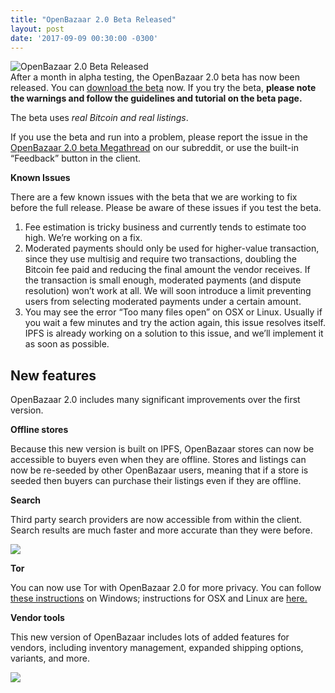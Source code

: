 ```yaml
---
title: "OpenBazaar 2.0 Beta Released" 
layout: post
date: '2017-09-09 00:30:00 -0300'
---
```

        
![OpenBazaar 2.0 Beta Released](https://www.openbazaar.org/wp-content/uploads/2017/09/OpenBazaar-2.0-Beta-Released-1024x512.png)  
After a month in alpha testing, the OpenBazaar 2.0 beta has now been released. You can [download the beta](https://www.openbazaar.org/beta/) now. If you try the beta, **please note the warnings and follow the guidelines and tutorial on the beta page.**

The beta uses _real Bitcoin and real listings_.

If you use the beta and run into a problem, please report the issue in the [OpenBazaar 2.0 beta Megathread](https://www.reddit.com/r/OpenBazaar/comments/6yx0en/openbazaar_20_beta_megathread_post_bugs/) on our subreddit, or use the built-in “Feedback” button in the client.

**Known Issues**

There are a few known issues with the beta that we are working to fix before the full release. Please be aware of these issues if you test the beta.

1.  Fee estimation is tricky business and currently tends to estimate too high. We’re working on a fix.
2.  Moderated payments should only be used for higher-value transaction, since they use multisig and require two transactions, doubling the Bitcoin fee paid and reducing the final amount the vendor receives. If the transaction is small enough, moderated payments (and dispute resolution) won’t work at all. We will soon introduce a limit preventing users from selecting moderated payments under a certain amount.
3.  You may see the error “Too many files open” on OSX or Linux. Usually if you wait a few minutes and try the action again, this issue resolves itself. IPFS is already working on a solution to this issue, and we’ll implement it as soon as possible.

New features
------------

OpenBazaar 2.0 includes many significant improvements over the first version.

**Offline stores**

Because this new version is built on IPFS, OpenBazaar stores can now be accessible to buyers even when they are offline. Stores and listings can now be re-seeded by other OpenBazaar users, meaning that if a store is seeded then buyers can purchase their listings even if they are offline.

**Search**

Third party search providers are now accessible from within the client. Search results are much faster and more accurate than they were before.

![](https://www.openbazaar.org/wp-content/uploads/2017/09/openbazaar-search.gif)

**Tor**

You can now use Tor with OpenBazaar 2.0 for more privacy. You can follow [these instructions](https://youtu.be/3taNePaXFoE) on Windows; instructions for OSX and Linux are [here.](https://github.com/OpenBazaar/openbazaar-desktop/wiki/Tor-Setup)

**Vendor tools**

This new version of OpenBazaar includes lots of added features for vendors, including inventory management, expanded shipping options, variants, and more.

![](https://www.openbazaar.org/wp-content/uploads/2017/09/openbazaar-2.0-variants.gif)